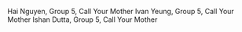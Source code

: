Hai Nguyen, Group 5, Call Your Mother 
Ivan Yeung, Group 5, Call Your Mother
Ishan Dutta, Group 5, Call Your Mother
